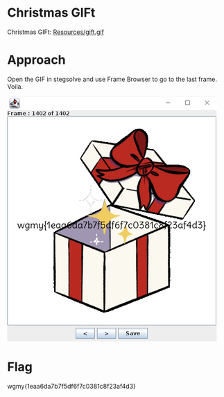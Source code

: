 # Christmas GIFt
Christmas GIFt: [Resources/gift.gif](Resources/gift.gif)

# Approach
Open the GIF in stegsolve and use Frame Browser to go to the last frame. Voila.

![Evidence/image.png](Evidence/image.png)

# Flag
wgmy{1eaa6da7b7f5df6f7c0381c8f23af4d3}